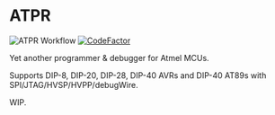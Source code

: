 # ATPR

![ATPR Workflow](https://github.com/45gfg9/ATPR/actions/workflows/c-cpp.yml/badge.svg)
[![CodeFactor](https://www.codefactor.io/repository/github/45gfg9/ATPR/badge)](https://www.codefactor.io/repository/github/45gfg9/ATPR)

Yet another programmer & debugger for Atmel MCUs.

Supports DIP-8, DIP-20, DIP-28, DIP-40 AVRs and
DIP-40 AT89s with SPI/JTAG/HVSP/HVPP/debugWire.

WIP.
